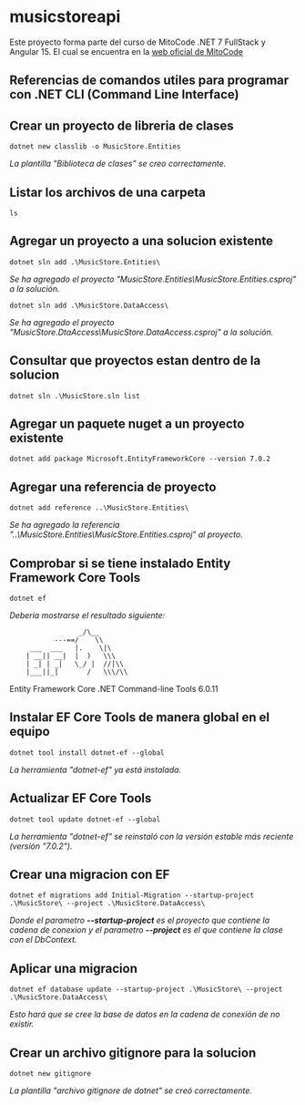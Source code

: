 # musicstoreapi
Este proyecto forma parte del curso de MitoCode .NET 7 FullStack y Angular 15.
El cual se encuentra en la [web oficial de MitoCode](https://mitocode.com/netfs.html)

## Referencias de comandos utiles para programar con .NET CLI (Command Line Interface) #

## Crear un proyecto de libreria de clases 
`dotnet new classlib -o MusicStore.Entities`

_La plantilla "Biblioteca de clases" se creo correctamente._

## Listar los archivos de una carpeta

`ls`

## Agregar un proyecto a una solucion existente

`dotnet sln add .\MusicStore.Entities\`

_Se ha agregado el proyecto "MusicStore.Entities\MusicStore.Entities.csproj" a la solución._

`dotnet sln add .\MusicStore.DataAccess\`

_Se ha agregado el proyecto "MusicStore.DtaAccess\MusicStore.DataAccess.csproj" a la solución._

## Consultar que proyectos estan dentro de la solucion

`dotnet sln .\MusicStore.sln list`

## Agregar un paquete nuget a un proyecto existente

`dotnet add package Microsoft.EntityFrameworkCore --version 7.0.2`

## Agregar una referencia de proyecto 
`dotnet add reference ..\MusicStore.Entities\`

_Se ha agregado la referencia "..\MusicStore.Entities\MusicStore.Entities.csproj" al proyecto._

## Comprobar si se tiene instalado Entity Framework Core Tools

`dotnet ef`

_Deberia mostrarse el resultado siguiente:_

                     _/\__
               ---==/    \\
         ___  ___   |.    \|\
        | __|| __|  |  )   \\\
        | _| | _|   \_/ |  //|\\
        |___||_|       /   \\\/\\

Entity Framework Core .NET Command-line Tools 6.0.11

## Instalar EF Core Tools de manera global en el equipo

`dotnet tool install dotnet-ef --global`

_La herramienta "dotnet-ef" ya está instalada._

## Actualizar EF Core Tools

`dotnet tool update dotnet-ef --global`

_La herramienta "dotnet-ef" se reinstaló con la versión estable más reciente (versión "7.0.2")._

## Crear una migracion con EF

`dotnet ef migrations add Initial-Migration --startup-project .\MusicStore\ --project .\MusicStore.DataAccess\`

_Donde el parametro **--startup-project** es el proyecto que contiene la cadena de conexion y el parametro **--project** es el que contiene la clase con el DbContext._

## Aplicar una migracion
`dotnet ef database update --startup-project .\MusicStore\ --project .\MusicStore.DataAccess\`

_Esto hará que se cree la base de datos en la cadena de conexión de no existir._

## Crear un archivo gitignore para la solucion

`dotnet new gitignore`

_La plantilla "archivo gitignore de dotnet" se creó correctamente._